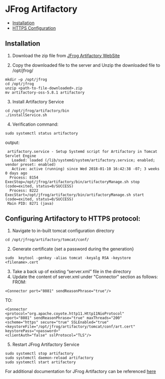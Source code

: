 # JFrog Artifactory
* [Installation](https://github.corp.ebay.com/pponnam/k8s-documentation/blob/master/JFrog-Artifactory.md#installation)
* [HTTPS Configuration](https://github.corp.ebay.com/pponnam/k8s-documentation/blob/master/JFrog-Artifactory.md#configuring-artifactory-to-https-protocol)

## Installation
1.	Download the zip file from [JFrog Artifactory WebSite]( https://api.bintray.com/content/jfrog/artifactory/jfrog-artifactory-oss-$latest.zip;bt_package=jfrog-artifactory-oss-zip "open source JFrog Artifactory")

2.	Copy the downloaded file to the server and Unzip the downloaded file to /opt/jfrog/
```
mkdir –p /opt/jfrog
cd /opt/jfrog
unzip <path-to-file-downloaded>.zip
mv artifactory-oss-5.8.1 artifactory
```

3.	Install Artifactory Service
```
cd /opt/jfrog/artifactory/bin
./installService.sh
```

4.	Verification
command:
```
sudo systemctl status artifactory
```
output:
```
 artifactory.service - Setup Systemd script for Artifactory in Tomcat Servlet Engine
   Loaded: loaded (/lib/systemd/system/artifactory.service; enabled; vendor preset: enabled)
   Active: active (running) since Wed 2018-01-10 16:42:38 -07; 3 weeks 0 days ago
  Process: 8154 ExecStop=/opt/jfrog/artifactory/bin/artifactoryManage.sh stop (code=exited, status=0/SUCCESS)
  Process: 8222 ExecStart=/opt/jfrog/artifactory/bin/artifactoryManage.sh start (code=exited, status=0/SUCCESS)
 Main PID: 8271 (java)
```

## Configuring Artifactory to HTTPS protocol:
1. Navigate to in-built tomcat configuration directory
```
cd /opt/jfrog/artifactory/tomcat/conf/
```
2.	Generate certificate {set a password during the generation}
```
sudo  keytool -genkey -alias tomcat -keyalg RSA -keystore <filename>.cert
```
3.	Take a back up of existing “server.xml” file in the directory
4.	Update the content of server.xml under "Connector" section as follows:
FROM:
```
<Connector port="8081" sendReasonPhrase="true"/>
```
TO:
```
<Connector
<protocol="org.apache.coyote.http11.Http11NioProtocol"
<port="8081" sendReasonPhrase="true" maxThreads="200"
<scheme="https" secure="true" SSLEnabled="true"
<keystoreFile="/opt/jfrog/artifactory/tomcat/conf/art.cert" keystorePass="<password>"
<clientAuth="false" sslProtocol="TLS"/>

```
5. Restart JFrog Artifactory Service

```
sudo systemctl stop artifactory
sudo systemctl daemon-reload artifactory
sudo systemctl start artifactory
```
For additional documentation for JFrog Artifactory can be referenced [here](https://www.jfrog.com/confluence/display/RTF/Installing+Artifactory "Installing JFrog Artifactory")
